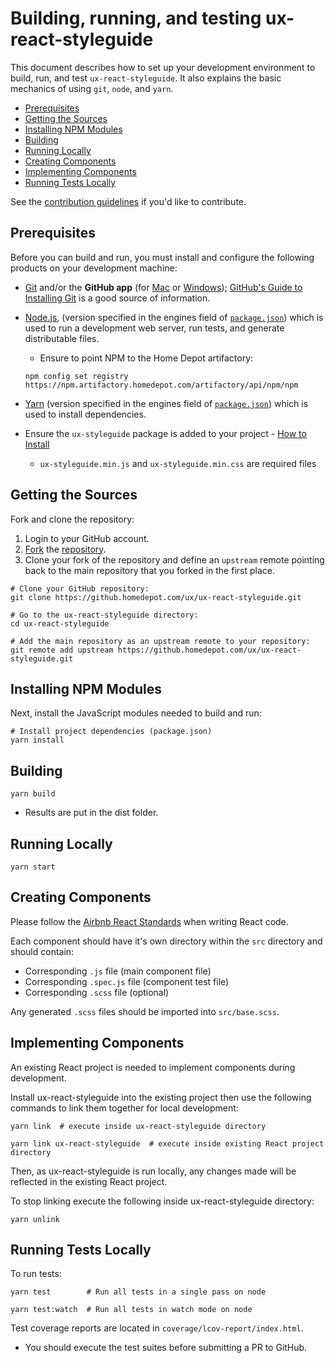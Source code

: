 # Building, running, and testing ux-react-styleguide

This document describes how to set up your development environment to build, run, and test `ux-react-styleguide`.
It also explains the basic mechanics of using `git`, `node`, and `yarn`.

* [Prerequisites](#prerequisites)
* [Getting the Sources](#getting-the-sources)
* [Installing NPM Modules](#installing-npm-modules)
* [Building](#building)
* [Running Locally](#running-locally)
* [Creating Components](#creating-components)
* [Implementing Components](#implementing-components)
* [Running Tests Locally](#running-tests-locally)

See the [contribution guidelines](https://github.homedepot.com/ux/ux-react-styleguide/blob/master/CONTRIBUTING.md) if you'd like to contribute.

## Prerequisites

Before you can build and run, you must install and configure the following products on your development machine:

* [Git](http://git-scm.com) and/or the **GitHub app** (for [Mac](http://mac.github.com) or
  [Windows](http://windows.github.com)); [GitHub's Guide to Installing
  Git](https://help.github.com/articles/set-up-git) is a good source of information.

* [Node.js](http://nodejs.org), (version specified in the engines field of [`package.json`](../master/package.json)) which is used to run a development web server,
  run tests, and generate distributable files.
    * Ensure to point NPM to the Home Depot artifactory: 
    ```shell
    npm config set registry https://npm.artifactory.homedepot.com/artifactory/api/npm/npm
    ```

* [Yarn](https://yarnpkg.com) (version specified in the engines field of [`package.json`](../master/package.json)) which is used to install dependencies.
 
* Ensure the `ux-styleguide` package is added to your project - [How to Install](https://github.homedepot.com/ux/ux-styleguide#installation)
    * `ux-styleguide.min.js` and `ux-styleguide.min.css` are required files

## Getting the Sources

Fork and clone the repository:

1. Login to your GitHub account.
2. [Fork](http://help.github.com/forking) the [repository](https://github.homedepot.com/ux/ux-react-styleguide).
3. Clone your fork of the repository and define an `upstream` remote pointing back to the main repository that you forked in the first place.

```shell
# Clone your GitHub repository:
git clone https://github.homedepot.com/ux/ux-react-styleguide.git

# Go to the ux-react-styleguide directory:
cd ux-react-styleguide

# Add the main repository as an upstream remote to your repository:
git remote add upstream https://github.homedepot.com/ux/ux-react-styleguide.git
```
## Installing NPM Modules

Next, install the JavaScript modules needed to build and run:

```shell
# Install project dependencies (package.json)
yarn install
```

## Building

```shell
yarn build
```

* Results are put in the dist folder.

## Running Locally

```shell
yarn start
```

## Creating Components

Please follow the [Airbnb React Standards](https://github.com/airbnb/javascript/tree/master/react) when writing React code.

Each component should have it's own directory within the `src` directory and should contain:
- Corresponding `.js` file (main component file)
- Corresponding `.spec.js` file (component test file)
- Corresponding `.scss` file (optional)

Any generated `.scss` files should be imported into `src/base.scss`.

## Implementing Components

An existing React project is needed to implement components during development.

Install ux-react-styleguide into the existing project then use the following commands to link them together for local development:

```shell
yarn link  # execute inside ux-react-styleguide directory

yarn link ux-react-styleguide  # execute inside existing React project directory
```

Then, as ux-react-styleguide is run locally, any changes made will be reflected in the existing React project.

To stop linking execute the following inside ux-react-styleguide directory:
```shell
yarn unlink
```

## Running Tests Locally

To run tests:

```shell
yarn test        # Run all tests in a single pass on node

yarn test:watch  # Run all tests in watch mode on node
```

Test coverage reports are located in `coverage/lcov-report/index.html`.

* You should execute the test suites before submitting a PR to GitHub.
